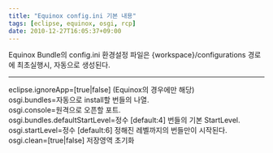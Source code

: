 ```yaml
---
title: "Equinox config.ini 기본 내용"
tags: [eclipse, equinox, osgi, rcp]
date: 2010-12-27T16:05:37+09:00
---
```


Equinox Bundle의 config.ini 환경설정 파일은 {workspace}/configurations 경로에 최초실행시, 자동으로 생성된다.

* * *

eclipse.ignoreApp=[true|false] (Equinox의 경우에만 해당)  
osgi.bundles=자동으로 install할 번들의 나열.  
osgi.console=원격으로 오픈할 포트.  
osgi.bundles.defaultStartLevel=정수 [default:4] 번들의 기본 StartLevel.  
osgi.startLevel=정수 [default:6] 정해진 레벨까지의 번들만이 시작된다.  
osgi.clean=[true|false] 저장영역 초기화  
  
